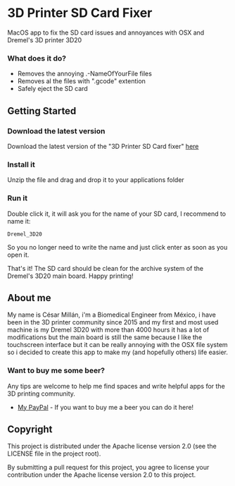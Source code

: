 # 3D Printer SD Card Fixer

MacOS app to fix the SD card issues and annoyances with OSX and Dremel's 3D printer 3D20

### What does it do?

* Removes the annoying .-NameOfYourFile files
* Removes al the files with ".gcode" extention
* Safely eject the SD card

## Getting Started

### Download the latest version

Download the latest version of the "3D Printer SD Card fixer" [here](https://github.com/TheCesarMillan/3D-Printer-SD-Card-Fixer-for-OSX/blob/master/3D%20Printer%20SD%20Fixer.app.zip?raw=true)

### Install it
Unzip the file and drag and drop it to your applications folder

### Run it

Double click it, it will ask you for the name of your SD card, I recommend to name it:
```
Dremel_3D20
```
So you no longer need to write the name and just click enter as soon as you open it.

That's it! The SD card should be clean for the archive system of the Dremel's 3D20 main board. Happy printing!

## About me

My name is César Millán, i'm a Biomedical Engineer from México, i have been in the 3D printer community since 2015 and my first and most used machine is my Dremel 3D20 with more than 4000 hours it has a lot of modifications but the main board is still the same because I like the touchscreen interface but it can be really annoying with the OSX file system so i decided to create this app to make my (and hopefully others) life easier. 

### Want to buy me some beer?

Any tips are welcome to help me find spaces and write helpful apps for the 3D printing community.

* [My PayPal](https://paypal.me/impresionCM3D) - If you want to buy me a beer you can do it here!

## Copyright

This project is distributed under the Apache license version 2.0 (see the LICENSE file in the project root).

By submitting a pull request for this project, you agree to license your contribution under the Apache license version 2.0 to this project.
